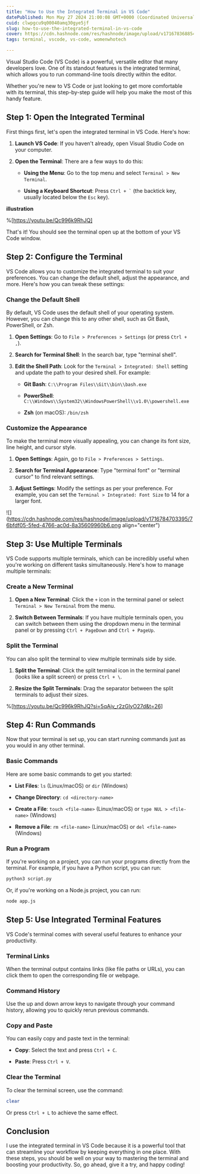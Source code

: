```yaml
---
title: "How to Use the Integrated Terminal in VS Code"
datePublished: Mon May 27 2024 21:00:08 GMT+0000 (Coordinated Universal Time)
cuid: clwpgcu9q00040amq30gye5jf
slug: how-to-use-the-integrated-terminal-in-vs-code
cover: https://cdn.hashnode.com/res/hashnode/image/upload/v1716783688543/59a9538e-3790-4eca-b020-2877f6a16e6d.png
tags: terminal, vscode, vs-code, womenwhotech

---
```


Visual Studio Code (VS Code) is a powerful, versatile editor that many developers love. One of its standout features is the integrated terminal, which allows you to run command-line tools directly within the editor.

Whether you're new to VS Code or just looking to get more comfortable with its terminal, this step-by-step guide will help you make the most of this handy feature.

## Step 1: Open the Integrated Terminal

First things first, let's open the integrated terminal in VS Code. Here's how:

1. **Launch VS Code**: If you haven't already, open Visual Studio Code on your computer.
    
2. **Open the Terminal**: There are a few ways to do this:
    
    * **Using the Menu**: Go to the top menu and select `Terminal > New Terminal`.
        
    * **Using a Keyboard Shortcut**: Press `` Ctrl + ` `` (the backtick key, usually located below the `Esc` key).
        

**illustration**

%[https://youtu.be/Qc996k9RhJQ] 

That's it! You should see the terminal open up at the bottom of your VS Code window.

## Step 2: Configure the Terminal

VS Code allows you to customize the integrated terminal to suit your preferences. You can change the default shell, adjust the appearance, and more. Here's how you can tweak these settings:

### Change the Default Shell

By default, VS Code uses the default shell of your operating system. However, you can change this to any other shell, such as Git Bash, PowerShell, or Zsh.

1. **Open Settings**: Go to `File > Preferences > Settings` (or press `Ctrl + ,`).
    
2. **Search for Terminal Shell**: In the search bar, type "terminal shell".
    
3. **Edit the Shell Path**: Look for the `Terminal > Integrated: Shell` setting and update the path to your desired shell. For example:
    
    * **Git Bash**: `C:\\Program Files\\Git\\bin\\bash.exe`
        
    * **PowerShell**: `C:\\Windows\\System32\\WindowsPowerShell\\v1.0\\powershell.exe`
        
    * **Zsh** (on macOS): `/bin/zsh`
        

### Customize the Appearance

To make the terminal more visually appealing, you can change its font size, line height, and cursor style.

1. **Open Settings**: Again, go to `File > Preferences > Settings`.
    
2. **Search for Terminal Appearance**: Type "terminal font" or "terminal cursor" to find relevant settings.
    
3. **Adjust Settings**: Modify the settings as per your preference. For example, you can set the `Terminal > Integrated: Font Size` to 14 for a larger font.
    

![](https://cdn.hashnode.com/res/hashnode/image/upload/v1716784703395/76bfdf05-5fed-4766-ac0d-8a35609960b6.png align="center")

## Step 3: Use Multiple Terminals

VS Code supports multiple terminals, which can be incredibly useful when you're working on different tasks simultaneously. Here's how to manage multiple terminals:

### Create a New Terminal

1. **Open a New Terminal**: Click the `+` icon in the terminal panel or select `Terminal > New Terminal` from the menu.
    
2. **Switch Between Terminals**: If you have multiple terminals open, you can switch between them using the dropdown menu in the terminal panel or by pressing `Ctrl + PageDown` and `Ctrl + PageUp`.
    

### Split the Terminal

You can also split the terminal to view multiple terminals side by side.

1. **Split the Terminal**: Click the split terminal icon in the terminal panel (looks like a split screen) or press `Ctrl + \`.
    
2. **Resize the Split Terminals**: Drag the separator between the split terminals to adjust their sizes.
    

%[https://youtu.be/Qc996k9RhJQ?si=5qAjv_r2zGlyO27d&t=26] 

## Step 4: Run Commands

Now that your terminal is set up, you can start running commands just as you would in any other terminal.

### Basic Commands

Here are some basic commands to get you started:

* **List Files**: `ls` (Linux/macOS) or `dir` (Windows)
    
* **Change Directory**: `cd <directory-name>`
    
* **Create a File**: `touch <file-name>` (Linux/macOS) or `type NUL > <file-name>` (Windows)
    
* **Remove a File**: `rm <file-name>` (Linux/macOS) or `del <file-name>` (Windows)
    

### Run a Program

If you're working on a project, you can run your programs directly from the terminal. For example, if you have a Python script, you can run:

```bash
python3 script.py
```

Or, if you're working on a Node.js project, you can run:

```bash
node app.js
```

## Step 5: Use Integrated Terminal Features

VS Code's terminal comes with several useful features to enhance your productivity.

### Terminal Links

When the terminal output contains links (like file paths or URLs), you can click them to open the corresponding file or webpage.

### Command History

Use the up and down arrow keys to navigate through your command history, allowing you to quickly rerun previous commands.

### Copy and Paste

You can easily copy and paste text in the terminal:

* **Copy**: Select the text and press `Ctrl + C`.
    
* **Paste**: Press `Ctrl + V`.
    

### Clear the Terminal

To clear the terminal screen, use the command:

```bash
clear
```

Or press `Ctrl + L` to achieve the same effect.

## Conclusion

I use the integrated terminal in VS Code because it is a powerful tool that can streamline your workflow by keeping everything in one place. With these steps, you should be well on your way to mastering the terminal and boosting your productivity. So, go ahead, give it a try, and happy coding!